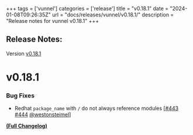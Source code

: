 +++
tags = ['vunnel']
categories = ['release']
title = "v0.18.1"
date = "2024-01-08T09:26:35Z"
url = "docs/releases/vunnel/v0.18.1/"
description = "Release notes for vunnel v0.18.1"
+++

## Release Notes:
Version [v0.18.1](https://github.com/anchore/vunnel/releases/tag/v0.18.1)

# v0.18.1

### Bug Fixes

- Redhat `package_name` with `/` do not always reference modules [[#443](https://github.com/anchore/vunnel/issues/443) [#444](https://github.com/anchore/vunnel/pull/444) [@westonsteimel](https://github.com/westonsteimel)]

**[(Full Changelog)](https://github.com/anchore/vunnel/compare/v0.18.0...v0.18.1)**
